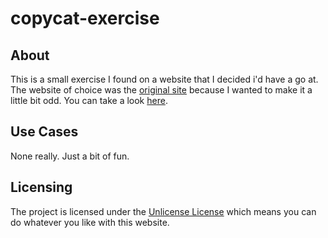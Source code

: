 # copycat-exercise

## About
This is a small exercise I found on a website that I decided i'd have a go at. The website of choice was the [original site](http://www.pairuptocode.com/exercises/copycat.html) because I wanted to make it a little bit odd. You can take a look [here](https://charliebritton.gihub.io/copycat-exercise).

## Use Cases
None really. Just a bit of fun.

## Licensing
The project is licensed under the [Unlicense License](http://unlicense.org "Unilicense Website") which means you can do whatever you like with this website.
